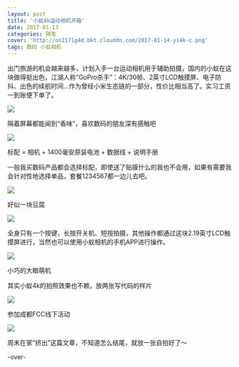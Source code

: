 ```yaml
---
layout: post
title: '小蚁4k运动相机开箱'
date: 2017-01-13
categories: 随笔
cover: 'http://on2171g4d.bkt.clouddn.com/2017-01-14-yi4k-c.png'
tags: 数码 小蚁相机
---
```


出门旅游的机会越来越多，计划入手一台运动相机用于辅助拍摄，国内的小蚁在这块做得挺出色，江湖人称“GoPro杀手”：4K/30帧、2英寸LCD触摸屏、电子防抖、出色的续航时间...作为曾经小米生态链的一部分，性价比相当高了。实习工资一到账便下单了。

![](http://on2171g4d.bkt.clouddn.com/2017-01-14-yi4k-1.jpeg)

隔着屏幕都能闻到“香味”，喜欢数码的朋友深有感触吧

![](http://on2171g4d.bkt.clouddn.com/2017-01-14-yi4k-4.jpeg)

标配 = 相机 + 1400毫安原装电池 + 数据线  + 说明手册

一般我买数码产品都会选择标配，即使送了贴膜什么的我也不会用，如果有需要我会针对性地选择单品，套餐1234567都一边儿去吧。

![](http://on2171g4d.bkt.clouddn.com/2017-01-14-yi4k-2.jpeg)

好似一块豆腐

![](http://on2171g4d.bkt.clouddn.com/2017-01-14-yi4k-3.jpeg)

全身只有一个按键，长按开关机、短按拍摄，其他操作都通过这块2.19英寸LCD触摸屏进行，当然也可以使用小蚁相机的手机APP进行操作。

![](http://on2171g4d.bkt.clouddn.com/2017-01-14-yi4k-hands.jpeg)

小巧的大眼萌机

其实小蚁4k的拍照效果也不赖，放两张写代码的样片

![](http://on2171g4d.bkt.clouddn.com/2017-01-14-YDXJ0019-01.jpeg)

参加成都FCC线下活动

![](http://on2171g4d.bkt.clouddn.com/2017-01-14-YDXJ0015-01.jpeg)

周末在家“挤出”这篇文章，不知道怎么结尾，就放一张自拍好了～

-over-
